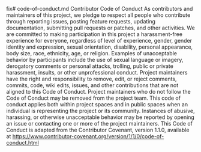 fix# code-of-conduct.md
Contributor Code of Conduct As contributors and maintainers of this project, we pledge to respect all people who contribute through reporting issues, posting feature requests, updating documentation, submitting pull requests or patches, and other activities. We are committed to making participation in this project a harassment-free experience for everyone, regardless of level of experience, gender, gender identity and expression, sexual orientation, disability, personal appearance, body size, race, ethnicity, age, or religion. Examples of unacceptable behavior by participants include the use of sexual language or imagery, derogatory comments or personal attacks, trolling, public or private harassment, insults, or other unprofessional conduct. Project maintainers have the right and responsibility to remove, edit, or reject comments, commits, code, wiki edits, issues, and other contributions that are not aligned to this Code of Conduct. Project maintainers who do not follow the Code of Conduct may be removed from the project team. This code of conduct applies both within project spaces and in public spaces when an individual is representing the project or its community. Instances of abusive, harassing, or otherwise unacceptable behavior may be reported by opening an issue or contacting one or more of the project maintainers. This Code of Conduct is adapted from the Contributor Covenant, version 1.1.0, available at https://www.contributor-covenant.org/version/1/1/0/code-of-conduct.html
